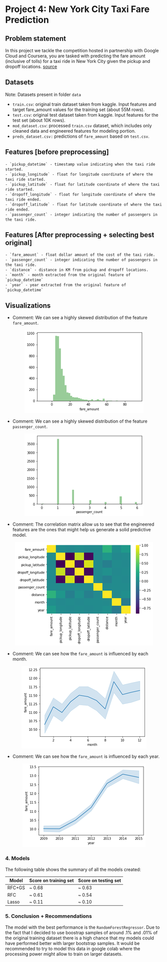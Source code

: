 # Project 4: New York City Taxi Fare Prediction

## Problem statement

In this project we tackle the competition hosted in partnership with Google Cloud and Coursera, you are tasked with predicting the fare amount (inclusive of tolls) for a taxi ride in New York City given the pickup and dropoff locations. [source](https://www.kaggle.com/c/new-york-city-taxi-fare-prediction/overview)

## Datasets

Note: Datasets present in folder `data`
- `train.csv`: original train dataset taken from kaggle. Input features and target fare_amount values for the training set (about 55M rows).
- `test.csv`: original test dataset taken from kaggle. Input features for the test set (about 10K rows). 
- `mod_dataset.csv`: processed `train.csv` dataset, which includes only cleaned data and engineered features for modeling portion. 
- `preds_dataset.csv:` predictions of `fare_amount` based on `test.csv`. 
## Features [before preprocessing]

    - `pickup_datetime` - timestamp value indicating when the taxi ride started.
    - `pickup_longitude` - float for longitude coordinate of where the taxi ride started.
    - `pickup_latitude` - float for latitude coordinate of where the taxi ride started.
    - `dropoff_longitude` - float for longitude coordinate of where the taxi ride ended.
    - `dropoff_latitude` - float for latitude coordinate of where the taxi ride ended.
    - `passenger_count` - integer indicating the number of passengers in the taxi ride.
    
## Features [After preprocessing + selecting best original]

    - `fare_amount` - float dollar amount of the cost of the taxi ride.
    - `passenger_count` - integer indicating the number of passengers in the taxi ride.
    - `distance` - distance in KM from pickup and dropoff locations.
    - `month` - month extracted from the original feature of `pickup_datetime`
    - `year` - year extracted from the original feature of `pickup_datetime`


## Visualizations

- Comment: We can see a highly skewed distribution of the feature `fare_amount`.

<center><img src='images/fare_hist.png'></center>

- Comment: We can see a highly skewed distribution of the feature `passenger_count`.

<center><img src='images/passenger_hist.png'></center>

- Comment: The correlation matrix allow us to see that the engineered features are the ones that might help us generate a solid predictive model.

<center><img src='images/corr.png'></center>

- Comment: We can see how the `fare_amount` is influenced by each month.

<center><img src='images/month_plt.png'></center>

- Comment: We can see how the `fare_amount` is influenced by each year.

<center><img src='images/year_plt.png'></center>


### 4. Models
The following table shows the summary of all the models created: 

| Model                   | Score on training set  | Score on testing set  |
|-------------------------|------------------------|-----------------------|
| RFC+GS                  | ~ 0.68                 | ~ 0.63                |
| RFC                     | ~ 0.61                 | ~ 0.54                |
| Lasso                   | ~ 0.11                 | ~ 0.10                |


### 5. Conclusion + Recommendations

The model with the best performance is the `RandomForestRegressor`. Due to the fact that I decided to use boostrap samples of around .1% and .01% of the original training dataset there is a high chance that my models could have performed better with larger bootstrap samples. It would be recommended to try to model this data in google colab where the processing power might allow to train on larger datasets.